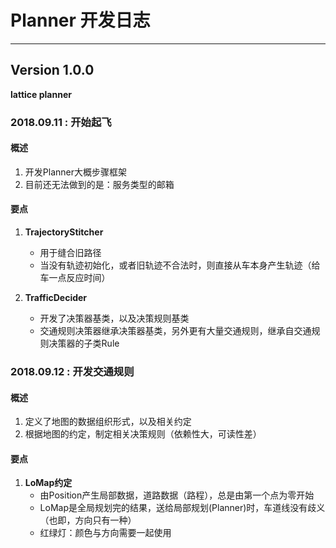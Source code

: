 # Planner 开发日志

---

## Version 1.0.0
**lattice planner**

### 2018.09.11 : 开始起飞
#### 概述
1. 开发Planner大概步骤框架
2. 目前还无法做到的是：服务类型的邮箱

#### 要点
1. **TrajectoryStitcher**
    - 用于缝合旧路径
    - 当没有轨迹初始化，或者旧轨迹不合法时，则直接从车本身产生轨迹（给车一点反应时间）
    
2. **TrafficDecider**
    - 开发了决策器基类，以及决策规则基类
    - 交通规则决策器继承决策器基类，另外更有大量交通规则，继承自交通规则决策器的子类Rule
    
### 2018.09.12 : 开发交通规则
#### 概述
1. 定义了地图的数据组织形式，以及相关约定
2. 根据地图的约定，制定相关决策规则（依赖性大，可读性差）

#### 要点
1. **LoMap约定**
    - 由Position产生局部数据，道路数据（路程），总是由第一个点为零开始
    - LoMap是全局规划完的结果，送给局部规划(Planner)时，车道线没有歧义
    （也即，方向只有一种）
    - 红绿灯：颜色与方向需要一起使用